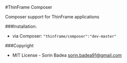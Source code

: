 #ThinFrame Composer

Composer support for ThinFrame applications


###Installation:
* via Composer: `"thinframe/composer":"dev-master"`

###Copyright
* MIT License - Sorin Badea <sorin.badea91@gmail.com>